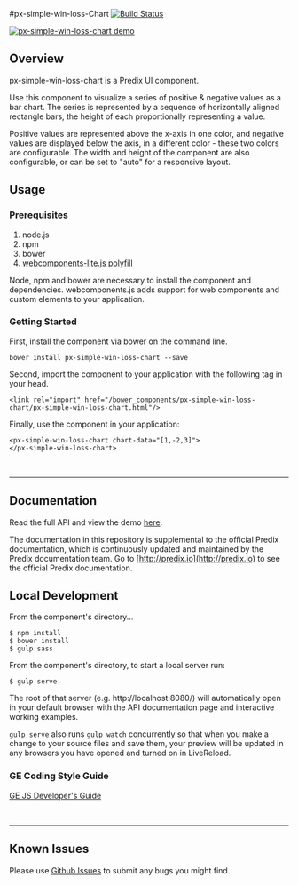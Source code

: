 #px-simple-win-loss-Chart [![Build Status](https://travis-ci.org/PredixDev/px-simple-win-loss-chart.svg?branch=master)](https://travis-ci.org/PredixDev/px-simple-win-loss-chart)

[![px-simple-win-loss-chart demo](https://predixdev.github.io/px-simple-win-loss-chart/px-simple-win-loss-chart/px-simple-win-loss-chart.png)](https://github.com/PredixDev/px-simple-win-loss-chart)

## Overview

px-simple-win-loss-chart is a Predix UI component.

Use this component to visualize a series of positive & negative values as a bar chart. The series is represented by a sequence of horizontally aligned rectangle bars, the height of each proportionally representing a value.

Positive values are represented above the x-axis in one color, and negative values are displayed below the axis, in a different color - these two colors are configurable. The width and height of the component are also configurable, or can be set to "auto" for a responsive layout.

## Usage

### Prerequisites
1. node.js
2. npm
3. bower
4. [webcomponents-lite.js polyfill](https://github.com/webcomponents/webcomponentsjs)

Node, npm and bower are necessary to install the component and dependencies. webcomponents.js adds support for web components and custom elements to your application.

### Getting Started

First, install the component via bower on the command line.

```
bower install px-simple-win-loss-chart --save
```

Second, import the component to your application with the following tag in your head.

```
<link rel="import" href="/bower_components/px-simple-win-loss-chart/px-simple-win-loss-chart.html"/>
```

Finally, use the component in your application:

```
<px-simple-win-loss-chart chart-data="[1,-2,3]">
</px-simple-win-loss-chart>

```

<br />
<hr />

## Documentation

Read the full API and view the demo [here](https://predixdev.github.io/px-simple-win-loss-chart/).

The documentation in this repository is supplemental to the official Predix documentation, which is continuously updated and maintained by the Predix documentation team. Go to [http://predix.io](http://predix.io)  to see the official Predix documentation.

## Local Development

From the component's directory...

```
$ npm install
$ bower install
$ gulp sass
```

From the component's directory, to start a local server run:

```
$ gulp serve
```

The root of that server (e.g. http://localhost:8080/) will automatically open in your default browser with the API documentation page and interactive working examples.

`gulp serve` also runs `gulp watch` concurrently so that when you make a change to your source files and save them, your preview will be updated in any browsers you have opened and turned on in LiveReload.

### GE Coding Style Guide
[GE JS Developer's Guide](https://github.com/GeneralElectric/javascript)

<br />
<hr />

## Known Issues

Please use [Github Issues](https://github.com/PredixDev/px-simple-win-loss-chart/issues) to submit any bugs you might find.
